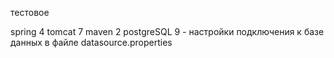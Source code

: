 
тестовое

spring 4
tomcat 7
maven 2
postgreSQL 9 - настройки подключения к базе данных в файле datasource.properties

